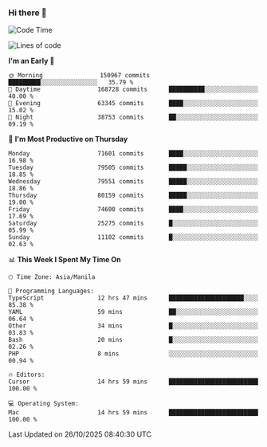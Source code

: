 ### Hi there 👋

<!--START_SECTION:waka-->
![Code Time](http://img.shields.io/badge/Code%20Time-6%2C422%20hrs%2046%20mins-blue)

![Lines of code](https://img.shields.io/badge/From%20Hello%20World%20I%27ve%20Written-140.6%20million%20lines%20of%20code-blue)

**I'm an Early 🐤** 

```text
🌞 Morning                150967 commits      █████████░░░░░░░░░░░░░░░░   35.79 % 
🌆 Daytime                168728 commits      ██████████░░░░░░░░░░░░░░░   40.00 % 
🌃 Evening                63345 commits       ████░░░░░░░░░░░░░░░░░░░░░   15.02 % 
🌙 Night                  38753 commits       ██░░░░░░░░░░░░░░░░░░░░░░░   09.19 % 
```
📅 **I'm Most Productive on Thursday** 

```text
Monday                   71601 commits       ████░░░░░░░░░░░░░░░░░░░░░   16.98 % 
Tuesday                  79505 commits       █████░░░░░░░░░░░░░░░░░░░░   18.85 % 
Wednesday                79551 commits       █████░░░░░░░░░░░░░░░░░░░░   18.86 % 
Thursday                 80159 commits       █████░░░░░░░░░░░░░░░░░░░░   19.00 % 
Friday                   74600 commits       ████░░░░░░░░░░░░░░░░░░░░░   17.69 % 
Saturday                 25275 commits       █░░░░░░░░░░░░░░░░░░░░░░░░   05.99 % 
Sunday                   11102 commits       █░░░░░░░░░░░░░░░░░░░░░░░░   02.63 % 
```


📊 **This Week I Spent My Time On** 

```text
🕑︎ Time Zone: Asia/Manila

💬 Programming Languages: 
TypeScript               12 hrs 47 mins      █████████████████████░░░░   85.38 % 
YAML                     59 mins             ██░░░░░░░░░░░░░░░░░░░░░░░   06.64 % 
Other                    34 mins             █░░░░░░░░░░░░░░░░░░░░░░░░   03.83 % 
Bash                     20 mins             █░░░░░░░░░░░░░░░░░░░░░░░░   02.26 % 
PHP                      8 mins              ░░░░░░░░░░░░░░░░░░░░░░░░░   00.94 % 

🔥 Editors: 
Cursor                   14 hrs 59 mins      █████████████████████████   100.00 % 

💻 Operating System: 
Mac                      14 hrs 59 mins      █████████████████████████   100.00 % 
```


 Last Updated on 26/10/2025 08:40:30 UTC
<!--END_SECTION:waka-->


<!--
**rad182/rad182** is a ✨ _special_ ✨ repository because its `README.md` (this file) appears on your GitHub profile.

Here are some ideas to get you started:

- 🔭 I’m currently working on ...
- 🌱 I’m currently learning ...
- 👯 I’m looking to collaborate on ...
- 🤔 I’m looking for help with ...
- 💬 Ask me about ...
- 📫 How to reach me: ...
- 😄 Pronouns: ...
- ⚡ Fun fact: ...
-->
